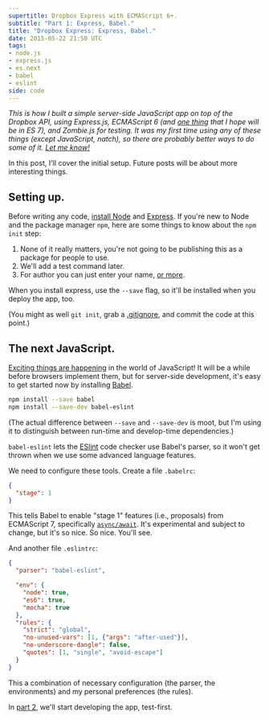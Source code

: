 ```yaml
---
supertitle: Dropbox Express with ECMAScript 6+.
subtitle: "Part 1: Express, Babel."
title: "Dropbox Express: Express, Babel."
date: 2015-05-22 21:50 UTC
tags: 
- node.js
- express.js
- es.next
- babel
- eslint
side: code
---
```


*This is how I built a simple server-side JavaScript app on top of the
Dropbox API, using Express.js, ECMAScript 6 (and [one thing][async-await]
that I hope will be in ES 7), and Zombie.js for testing. It was my first
time using any of these things (except JavaScript, natch), so there are
probably better ways to do some of it. [Let me know!][contact]*

In this post, I'll cover the initial setup. Future posts will be about
more interesting things. <!-- READMORE -->

## Setting up.

Before writing any code, [install Node][node] and [Express][install-express].
If you're new to Node and the package manager `npm`, here are some things
to know about the `npm init` step:

1. None of it really matters, you're not going to be publishing this
   as a package for people to use.
2. We'll add a test command later.
3. For author you can just enter your name, [or more][npm-name-format].

When you install express, use the `--save` flag, so it'll be installed
when you deploy the app, too.

(You might as well `git init`, grab a [.gitignore][gitignore], and commit
the code at this point.)

## The next JavaScript.

[Exciting things are happening][es6] in the world of JavaScript! It will
be a while before browsers implement them, but for server-side development,
it's easy to get started now by installing [Babel](http://babeljs.io/).

```bash
npm install --save babel
npm install --save-dev babel-eslint
```

(The actual difference between `--save` and `--save-dev` is moot, but I'm
using it to distinguish between run-time and develop-time dependencies.)
 
`babel-eslint` lets the [ESlint] code checker use Babel's parser, so it
won't get thrown when we use some advanced language features.

We need to configure these tools. Create a file `.babelrc`:

```json
{
  "stage": 1
}
```

This tells Babel to enable "stage 1" features (i.e., proposals) from
ECMAScript 7, specifically [`async/await`][async-await]. It's experimental
and subject to change, but it's so nice. So nice. You'll see.

And another file `.eslintrc`:

```json
{
  "parser": "babel-eslint",

  "env": {
    "node": true,
    "es6": true,
    "mocha": true
  },
  "rules": {
    "strict": "global",
    "no-unused-vars": [1, {"args": "after-used"}],
    "no-underscore-dangle": false,
    "quotes": [1, "single", "avoid-escape"]
  }
}
```

This a combination of necessary configuration (the parser, the environments)
and my personal preferences (the rules).

In [part 2], we'll start developing the app, test-first.

[contact]: mailto:code@erikostrom.com
[node]: http://nodejs.org/
[install-express]: http://expressjs.com/starter/installing.html
[npm-name-format]: https://docs.npmjs.com/files/package.json#people-fields-author-contributors
[gitignore]: https://github.com/github/gitignore/blob/master/Node.gitignore
[es6]: http://es6-features.org/
[eslint]: http://eslint.org/
[async-await]: https://github.com/lukehoban/ecmascript-asyncawait
[part 2]: /code/blog/dropbox-express-2-zombie-testing
